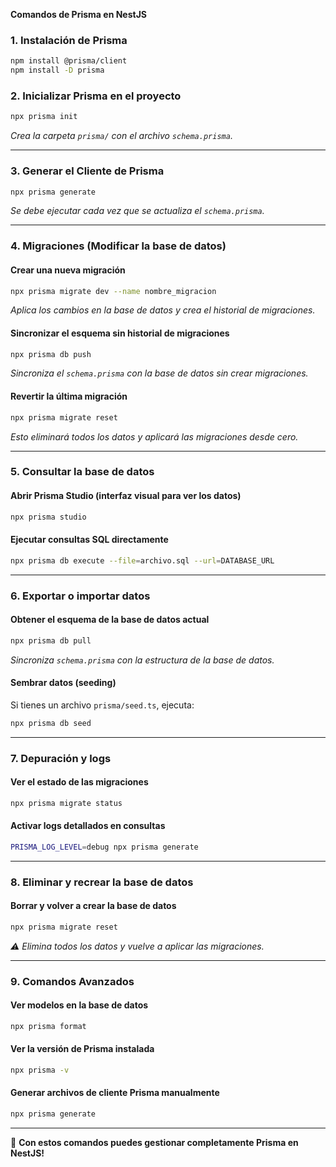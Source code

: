 **Comandos de Prisma en NestJS**

### **1. Instalación de Prisma**

```sh
npm install @prisma/client
npm install -D prisma
```

### **2. Inicializar Prisma en el proyecto**

```sh
npx prisma init
```

_Crea la carpeta `prisma/` con el archivo `schema.prisma`._

---

### **3. Generar el Cliente de Prisma**

```sh
npx prisma generate
```

_Se debe ejecutar cada vez que se actualiza el `schema.prisma`._

---

### **4. Migraciones (Modificar la base de datos)**

#### **Crear una nueva migración**

```sh
npx prisma migrate dev --name nombre_migracion
```

_Aplica los cambios en la base de datos y crea el historial de migraciones._

#### **Sincronizar el esquema sin historial de migraciones**

```sh
npx prisma db push
```

_Sincroniza el `schema.prisma` con la base de datos sin crear migraciones._

#### **Revertir la última migración**

```sh
npx prisma migrate reset
```

_Esto eliminará todos los datos y aplicará las migraciones desde cero._

---

### **5. Consultar la base de datos**

#### **Abrir Prisma Studio (interfaz visual para ver los datos)**

```sh
npx prisma studio
```

#### **Ejecutar consultas SQL directamente**

```sh
npx prisma db execute --file=archivo.sql --url=DATABASE_URL
```

---

### **6. Exportar o importar datos**

#### **Obtener el esquema de la base de datos actual**

```sh
npx prisma db pull
```

_Sincroniza `schema.prisma` con la estructura de la base de datos._

#### **Sembrar datos (seeding)**

Si tienes un archivo `prisma/seed.ts`, ejecuta:

```sh
npx prisma db seed
```

---

### **7. Depuración y logs**

#### **Ver el estado de las migraciones**

```sh
npx prisma migrate status
```

#### **Activar logs detallados en consultas**

```sh
PRISMA_LOG_LEVEL=debug npx prisma generate
```

---

### **8. Eliminar y recrear la base de datos**

#### **Borrar y volver a crear la base de datos**

```sh
npx prisma migrate reset
```

_⚠️ Elimina todos los datos y vuelve a aplicar las migraciones._

---

### **9. Comandos Avanzados**

#### **Ver modelos en la base de datos**

```sh
npx prisma format
```

#### **Ver la versión de Prisma instalada**

```sh
npx prisma -v
```

#### **Generar archivos de cliente Prisma manualmente**

```sh
npx prisma generate
```

---

🚀 **Con estos comandos puedes gestionar completamente Prisma en NestJS!**
